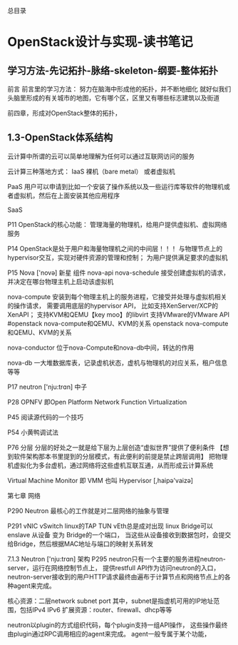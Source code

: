 
总目录


# OpenStack设计与实现-读书笔记

## 学习方法-先记拓扑-脉络-skeleton-纲要-整体拓扑

前言
前言里的学习方法：
努力在脑海中形成他的拓扑，并不断地细化
就好似我们头脑里形成的有关城市的地图，它有哪个区，区里又有哪些标志建筑以及街道

前四章，形成对OpenStack整体的拓扑，


## 1.3-OpenStack体系结构
云计算中所谓的云可以简单地理解为任何可以通过互联网访问的服务

云计算三种落地方式：
IaaS
裸机（bare metal） 或者虚拟机

PaaS
用户可以申请到比如一个安装了操作系统以及一些运行库等软件的物理机或者虚拟机，然后在上面安装其他应用程序

SaaS


P11 OpenStack的核心功能：
管理海量的物理机，给用户提供虚拟机、虚拟网络服务

P14 
OpenStack是处于用户和海量物理机之间的中间层！！！
与物理节点上的hypervisor交互，实现对硬件资源的管理和控制；
为用户提供满足要求的虚拟机


P15 Nova  ['novə] 新星
组件
nova-api
nova-schedule 接受创建虚拟机的请求，并决定在哪台物理主机上启动该虚拟机


nova-compute 安装到每个物理主机上的服务进程，它接受并处理与虚拟机相关的操作请求，
需要调用底层的hypervisor API，
比如支持XenServer/XCP的XenAPI；
支持KVM和QEMU【key moo】的libvirt
支持VMware的VMware API
#openstack nova-compute和QEMU、KVM的关系
openstack nova-compute和QEMU、KVM的关系

nova-conductor 位于nova-Compute和nova-db中间，转达的作用

nova-db 一大堆数据库表，记录虚机状态，虚机与物理机的对应关系，租户信息等等

P17 neutron  ['nju:trɑn] 中子

P28 OPNFV 即Open Platform Network Function Virtualization

P45 阅读源代码的一个技巧

P54 小黄鸭调试法

P76 分层
分层的好处之一就是给下层为上层创造“虚拟世界”提供了便利条件
【想到软件架构那本书里提到的分层模式，有此便利的前提是禁止跨层调用】
把物理机虚拟化为多台虚机，通过网络将这些虚机互联互通，从而形成云计算系统

Virtual Machine Monitor 即 VMM 也叫 Hypervisor  [,haipə'vaizə]


第七章  网络

P290 Neutron 最核心的工作就是对二层网络的抽象与管理

P291 vNIC vSwitch
linux的TAP TUN 
vEth总是成对出现
linux Bridge可以 enslave 从设备 变为 Bridge的一个端口，
当这些从设备接收到数据包时，会提交给Bridge，然后根据MAC地址与端口的映射关系转发

7.1.3 Neutron ['nju:trɑn] 架构 P295
neutron只有一个主要的服务进程neutron-server，运行在网络控制节点上，
提供restfull API作为访问neutron的入口，
neutron-server接收到的用户HTTP请求最终由遍布于计算节点和网络节点上的各种agent来完成。

核心资源：二层network subnet port 
其中，subnet是指虚机可用的IP地址范围，包括IPv4 IPv6
扩展资源：router、firewall、dhcp等等

neutron以plugin的方式组织代码，每个plugin支持一组API操作，
这些操作最终由plugin通过RPC调用相应的agent来完成。
agent一般专属于某个功能，


